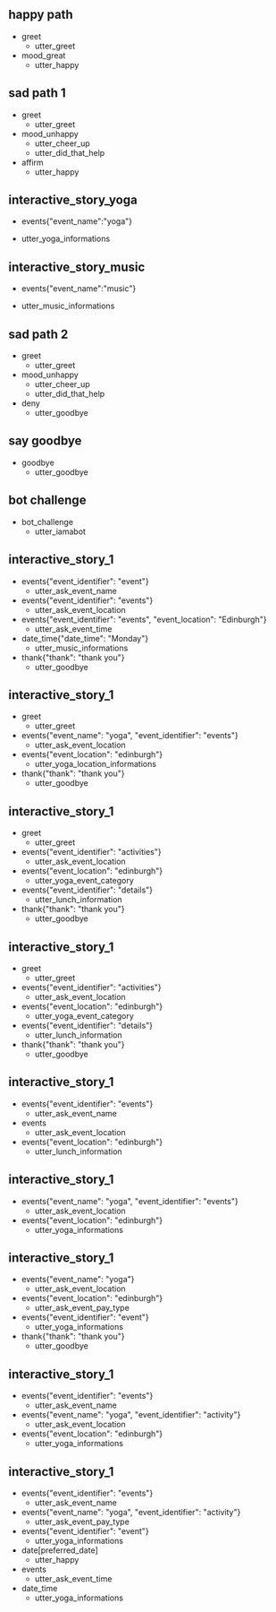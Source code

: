## happy path
* greet
  - utter_greet
* mood_great
  - utter_happy

## sad path 1
* greet
  - utter_greet
* mood_unhappy
  - utter_cheer_up
  - utter_did_that_help
* affirm
  - utter_happy

## interactive_story_yoga
*  events{"event_name":"yoga"}
  - utter_yoga_informations

## interactive_story_music
*  events{"event_name":"music"}
  - utter_music_informations

## sad path 2
* greet
  - utter_greet
* mood_unhappy
  - utter_cheer_up
  - utter_did_that_help
* deny
  - utter_goodbye

## say goodbye
* goodbye
  - utter_goodbye

## bot challenge
* bot_challenge
  - utter_iamabot

## interactive_story_1
* events{"event_identifier": "event"}
    - utter_ask_event_name
* events{"event_identifier": "events"}
    - utter_ask_event_location
* events{"event_identifier": "events", "event_location": "Edinburgh"}
    - utter_ask_event_time
* date_time{"date_time": "Monday"}
    - utter_music_informations
* thank{"thank": "thank you"}
    - utter_goodbye

## interactive_story_1
* greet
    - utter_greet
* events{"event_name": "yoga", "event_identifier": "events"}
    - utter_ask_event_location
* events{"event_location": "edinburgh"}
    - utter_yoga_location_informations
* thank{"thank": "thank you"}
    - utter_goodbye


## interactive_story_1
* greet
    - utter_greet
* events{"event_identifier": "activities"}
    - utter_ask_event_location
* events{"event_location": "edinburgh"}
    - utter_yoga_event_category
* events{"event_identifier": "details"}
    - utter_lunch_information
* thank{"thank": "thank you"}
    - utter_goodbye

    

## interactive_story_1
* greet
    - utter_greet
* events{"event_identifier": "activities"}
    - utter_ask_event_location
* events{"event_location": "edinburgh"}
    - utter_yoga_event_category
* events{"event_identifier": "details"}
    - utter_lunch_information
* thank{"thank": "thank you"}
    - utter_goodbye

## interactive_story_1
* events{"event_identifier": "events"}
    - utter_ask_event_name
* events
    - utter_ask_event_location
* events{"event_location": "edinburgh"}
    - utter_lunch_information

## interactive_story_1
* events{"event_name": "yoga", "event_identifier": "events"}
    - utter_ask_event_location
* events{"event_location": "edinburgh"}
    - utter_yoga_informations

## interactive_story_1
* events{"event_name": "yoga"}
    - utter_ask_event_location
* events{"event_location": "edinburgh"}
    - utter_ask_event_pay_type
* events{"event_identifier": "event"}
    - utter_yoga_informations
* thank{"thank": "thank you"}
    - utter_goodbye

## interactive_story_1
* events{"event_identifier": "events"}
    - utter_ask_event_name
* events{"event_name": "yoga", "event_identifier": "activity"}
    - utter_ask_event_location
* events{"event_location": "edinburgh"}
    - utter_yoga_informations

## interactive_story_1
* events{"event_identifier": "events"}
    - utter_ask_event_name
* events{"event_name": "yoga", "event_identifier": "activity"}
    - utter_ask_event_pay_type
* events{"event_identifier": "event"}
    - utter_yoga_informations
* date[preferred_date]
    - utter_happy
* events
    - utter_ask_event_time
* date_time
    - utter_yoga_informations
